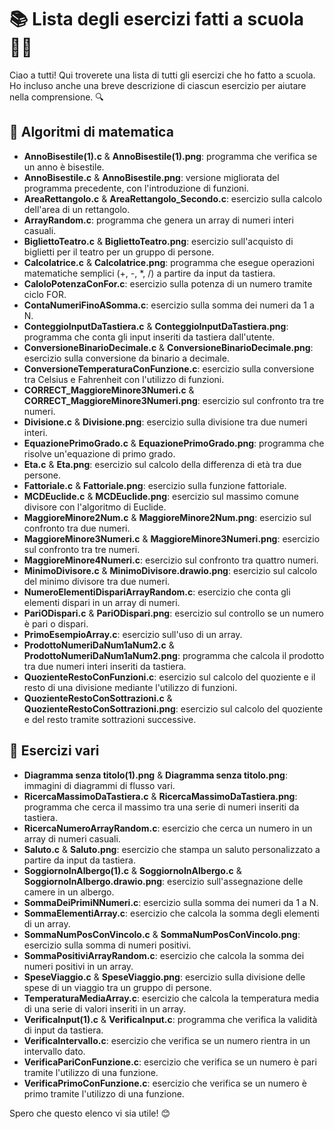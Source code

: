 📚 Lista degli esercizi fatti a scuola 🧑‍🎓
============================================

Ciao a tutti! Qui troverete una lista di tutti gli esercizi che ho fatto a scuola. Ho incluso anche una breve descrizione di ciascun esercizio per aiutare nella comprensione. 🔍


🔢 Algoritmi di matematica
--------------------------

*   **AnnoBisestile(1).c** & **AnnoBisestile(1).png**: programma che verifica se un anno è bisestile.
*   **AnnoBisestile.c** & **AnnoBisestile.png**: versione migliorata del programma precedente, con l'introduzione di funzioni.
*   **AreaRettangolo.c** & **AreaRettangolo\_Secondo.c**: esercizio sulla calcolo dell'area di un rettangolo.
*   **ArrayRandom.c**: programma che genera un array di numeri interi casuali.
*   **BigliettoTeatro.c** & **BigliettoTeatro.png**: esercizio sull'acquisto di biglietti per il teatro per un gruppo di persone.
*   **Calcolatrice.c** & **Calcolatrice.png**: programma che esegue operazioni matematiche semplici (+, -, \*, /) a partire da input da tastiera.
*   **CaloloPotenzaConFor.c**: esercizio sulla potenza di un numero tramite ciclo FOR.
*   **ContaNumeriFinoASomma.c**: esercizio sulla somma dei numeri da 1 a N.
*   **ConteggioInputDaTastiera.c** & **ConteggioInputDaTastiera.png**: programma che conta gli input inseriti da tastiera dall'utente.
*   **ConversioneBinarioDecimale.c** & **ConversioneBinarioDecimale.png**: esercizio sulla conversione da binario a decimale.
*   **ConversioneTemperaturaConFunzione.c**: esercizio sulla conversione tra Celsius e Fahrenheit con l'utilizzo di funzioni.
*   **CORRECT\_MaggioreMinore3Numeri.c** & **CORRECT\_MaggioreMinore3Numeri.png**: esercizio sul confronto tra tre numeri.
*   **Divisione.c** & **Divisione.png**: esercizio sulla divisione tra due numeri interi.
*   **EquazionePrimoGrado.c** & **EquazionePrimoGrado.png**: programma che risolve un'equazione di primo grado.
*   **Eta.c** & **Eta.png**: esercizio sul calcolo della differenza di età tra due persone.
*   **Fattoriale.c** & **Fattoriale.png**: esercizio sulla funzione fattoriale.
*   **MCDEuclide.c** & **MCDEuclide.png**: esercizio sul massimo comune divisore con l'algoritmo di Euclide.
*   **MaggioreMinore2Num.c** & **MaggioreMinore2Num.png**: esercizio sul confronto tra due numeri.
*   **MaggioreMinore3Numeri.c** & **MaggioreMinore3Numeri.png**: esercizio sul confronto tra tre numeri.
*   **MaggioreMinore4Numeri.c**: esercizio sul confronto tra quattro numeri.
*   **MinimoDivisore.c** & **MinimoDivisore.drawio.png**: esercizio sul calcolo del minimo divisore tra due numeri.
*   **NumeroElementiDispariArrayRandom.c**: esercizio che conta gli elementi dispari in un array di numeri.
*   **PariODispari.c** & **PariODispari.png**: esercizio sul controllo se un numero è pari o dispari.
*   **PrimoEsempioArray.c**: esercizio sull'uso di un array.
*   **ProdottoNumeriDaNum1aNum2.c** & **ProdottoNumeriDaNum1aNum2.png**: programma che calcola il prodotto tra due numeri interi inseriti da tastiera.
*   **QuozienteRestoConFunzioni.c**: esercizio sul calcolo del quoziente e il resto di una divisione mediante l'utilizzo di funzioni.
*   **QuozienteRestoConSottrazioni.c** & **QuozienteRestoConSottrazioni.png**: esercizio sul calcolo del quoziente e del resto tramite sottrazioni successive.

🤔 Esercizi vari
----------------

*   **Diagramma senza titolo(1).png** & **Diagramma senza titolo.png**: immagini di diagrammi di flusso vari.
*   **RicercaMassimoDaTastiera.c** & **RicercaMassimoDaTastiera.png**: programma che cerca il massimo tra una serie di numeri inseriti da tastiera.
*   **RicercaNumeroArrayRandom.c**: esercizio che cerca un numero in un array di numeri casuali.
*   **Saluto.c** & **Saluto.png**: esercizio che stampa un saluto personalizzato a partire da input da tastiera.
*   **SoggiornoInAlbergo(1).c** & **SoggiornoInAlbergo.c** & **SoggiornoInAlbergo.drawio.png**: esercizio sull'assegnazione delle camere in un albergo.
*   **SommaDeiPrimiNNumeri.c**: esercizio sulla somma dei numeri da 1 a N.
*   **SommaElementiArray.c**: esercizio che calcola la somma degli elementi di un array.
*   **SommaNumPosConVincolo.c** & **SommaNumPosConVincolo.png**: esercizio sulla somma di numeri positivi.
*   **SommaPositiviArrayRandom.c**: esercizio che calcola la somma dei numeri positivi in un array.
*   **SpeseViaggio.c** & **SpeseViaggio.png**: esercizio sulla divisione delle spese di un viaggio tra un gruppo di persone.
*   **TemperaturaMediaArray.c**: esercizio che calcola la temperatura media di una serie di valori inseriti in un array.
*   **VerificaInput(1).c** & **VerificaInput.c**: programma che verifica la validità di input da tastiera.
*   **VerificaIntervallo.c**: esercizio che verifica se un numero rientra in un intervallo dato.
*   **VerificaPariConFunzione.c**: esercizio che verifica se un numero è pari tramite l'utilizzo di una funzione.
*   **VerificaPrimoConFunzione.c**: esercizio che verifica se un numero è primo tramite l'utilizzo di una funzione.

Spero che questo elenco vi sia utile! 😊
